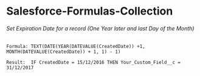 # Salesforce-Formulas-Collection

###### Set Expiration Date for a record (One Year later and last Day of the Month)
```
Formula: TEXT(DATE(YEAR(DATEVALUE(CreatedDate)) +1, MONTH(DATEVALUE(CreatedDate)) + 1, 1) - 1)
```
```
Result:  IF CreatedDate = 15/12/2016 THEN Your_Custom_Field__c = 31/12/2017
```


